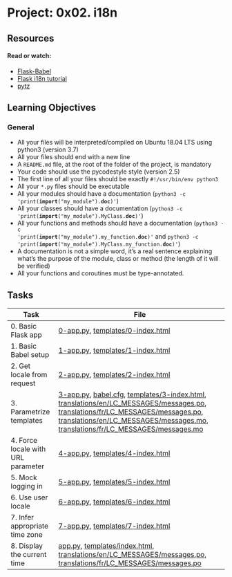 # Project: 0x02. i18n

## Resources

#### Read or watch:

* [Flask-Babel](https://intranet.alxswe.com/rltoken/fBpGjDt2BFuBFiz-jwublQ)
* [Flask i18n tutorial](https://intranet.alxswe.com/rltoken/RtGz7pI7TKnYqrMMG9rWMg)
* [pytz](https://intranet.alxswe.com/rltoken/9ocHNLN1lSTW3ioCNGCzbA)
## Learning Objectives

### General

* All your files will be interpreted/compiled on Ubuntu 18.04 LTS using python3 (version 3.7)
* All your files should end with a new line
* A <code>README.md</code> file, at the root of the folder of the project, is mandatory
* Your code should use the pycodestyle style (version 2.5)
* The first line of all your files should be exactly <code>#!/usr/bin/env python3</code>
* All your <code>*.py</code> files should be executable
* All your modules should have a documentation (<code>python3 -c 'print(__import__("my_module").__doc__)'</code>)
* All your classes should have a documentation (<code>python3 -c 'print(__import__("my_module").MyClass.__doc__)'</code>)
* All your functions and methods should have a documentation (<code>python3 -c 'print(__import__("my_module").my_function.__doc__)'</code> and <code>python3 -c 'print(__import__("my_module").MyClass.my_function.__doc__)'</code>)
* A documentation is not a simple word, it’s a real sentence explaining what’s the purpose of the module, class or method (the length of it will be verified)
* All your functions and coroutines must be type-annotated.
## Tasks

| Task | File |
| ---- | ---- |
| 0. Basic Flask app | [0-app.py](./0-app.py), [templates/0-index.html](./templates/0-index.html) |
| 1. Basic Babel setup | [1-app.py](./1-app.py), [templates/1-index.html](./templates/1-index.html) |
| 2. Get locale from request | [2-app.py](./2-app.py), [templates/2-index.html](./templates/2-index.html) |
| 3. Parametrize templates | [3-app.py](./3-app.py), [babel.cfg](./babel.cfg), [templates/3-index.html](./templates/3-index.html), [translations/en/LC_MESSAGES/messages.po](./translations/en/LC_MESSAGES/messages.po), [translations/fr/LC_MESSAGES/messages.po](./translations/fr/LC_MESSAGES/messages.po), [translations/en/LC_MESSAGES/messages.mo](./translations/en/LC_MESSAGES/messages.mo), [translations/fr/LC_MESSAGES/messages.mo](./translations/fr/LC_MESSAGES/messages.mo) |
| 4. Force locale with URL parameter | [4-app.py](./4-app.py), [templates/4-index.html](./templates/4-index.html) |
| 5. Mock logging in | [5-app.py](./5-app.py), [templates/5-index.html](./templates/5-index.html) |
| 6. Use user locale | [6-app.py](./6-app.py), [templates/6-index.html](./templates/6-index.html) |
| 7. Infer appropriate time zone | [7-app.py](./7-app.py), [templates/7-index.html](./templates/7-index.html) |
| 8. Display the current time | [app.py](./app.py), [templates/index.html](./templates/index.html), [translations/en/LC_MESSAGES/messages.po](./translations/en/LC_MESSAGES/messages.po), [translations/fr/LC_MESSAGES/messages.po](./translations/fr/LC_MESSAGES/messages.po) |
